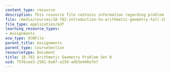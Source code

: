 ```yaml
---
content_type: resource
description: This resource file contains information regarding problem set 8.
file: /media/courses/18-782-introduction-to-arithmetic-geometry-fall-2013/75f6cee325018a8fa25dadb3e448a7e7_MIT18_782F13_pset8.pdf
file_type: application/pdf
learning_resource_types:
- Assignments
ocw_type: OCWFile
parent_title: Assignments
parent_type: CourseSection
resourcetype: Document
title: 18.782 Arithmetic Geometry Problem Set 8
uid: 75f6cee3-2501-8a8f-a25d-adb3e448a7e7
---
```

